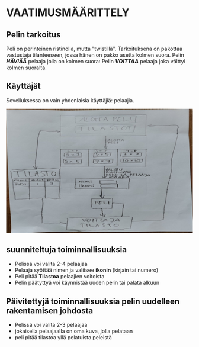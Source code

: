 # VAATIMUSMÄÄRITTELY

## Pelin tarkoitus

Peli on perinteinen ristinolla, mutta "twistillä".
Tarkoituksena on pakottaa vastustaja tilanteeseen, jossa hänen on pakko asetta kolmen suora.
Pelin ***HÄVIÄÄ*** pelaaja jolla on kolmen suora:
Pelin ***VOITTAA*** pelaaja joka välttyi kolmen suoralta.

## Käyttäjät
Sovelluksessa on vain yhdenlaisia käyttäjiä: pelaajia.


![Tähän tulee luonnos](https://raw.githubusercontent.com/hartonenolli/ot-harjoitustyo/master/Kaavio_kuva.jpg)

## suunniteltuja toiminnallisuuksia
- Pelissä voi valita 2-4 pelaajaa
- Pelaaja syöttää nimen ja valitsee **ikonin** (kirjain tai numero)
- Peli pitää **Tilastoa** pelaajien voitoista
- Pelin päätyttyä voi käynnistää uuden pelin tai palata alkuun


## Päivitettyjä toiminnallisuuksia pelin uudelleen rakentamisen johdosta
- Pelissä voi valita 2-3 pelaajaa
- jokaisella pelaajaalla on oma kuva, jolla pelataan
- peli pitää tilastoa yllä pelatuista peleistä
